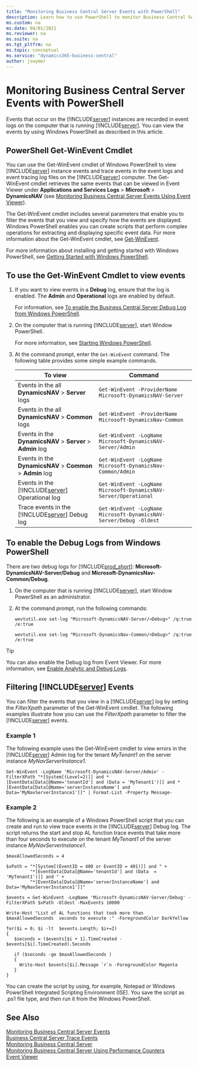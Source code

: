 ```yaml
---
title: "Monitoring Business Central Server Events with PowerShell"
description: Learn how to use PowerShell to monitor Business Central Server instances
ms.custom: na
ms.date: 04/01/2021
ms.reviewer: na
ms.suite: na
ms.tgt_pltfrm: na
ms.topic: conceptual
ms.service: "dynamics365-business-central"
author: jswymer
---
```

# Monitoring Business Central Server Events with PowerShell
Events that occur on the [!INCLUDE[server](../developer/includes/server.md)] instances are recorded in event logs on the computer that is running [!INCLUDE[server](../developer/includes/server.md)]. You can view the events by using Windows PowerShell as described in this article.  

##  <a name="ViewEventsWinPS"></a>PowerShell Get-WinEvent Cmdlet   
You can use the Get-WinEvent cmdlet of Windows PowerShell to view [!INCLUDE[server](../developer/includes/server.md)] instance events and trace events in the event logs and event tracing log files on the [!INCLUDE[server](../developer/includes/server.md)] computer. The Get-WinEvent cmdlet retrieves the same events that can be viewed in Event Viewer under **Applications and Services Logs** > **Microsoft** > **DynamicsNAV** (see [Monitoring Business Central Server Events Using Event Viewer](monitor-server-events-windows-event-log.md)). 
  
The Get-WinEvent cmdlet includes several parameters that enable you to filter the events that you view and specify how the events are displayed. Windows PowerShell enables you can create scripts that perform complex operations for extracting and displaying specific event data. For more information about the Get-WinEvent cmdlet, see [Get-WinEvent](/powershell/module/microsoft.powershell.diagnostics/get-winevent).  
  
For more information about installing and getting started with Windows PowerShell, see [Getting Started with Windows PowerShell](/powershell/scripting/overview).  
  
## To use the Get-WinEvent Cmdlet to view events  
  
1.  If you want to view events in a **Debug** log, ensure that the log is enabled. The **Admin** and **Operational** logs are enabled by default.  
  
     For information, see [To enable the Business Central Server Debug Log from Windows PowerShell](monitor-server-events-with-powershell.md#EnableLog).  
  
2.  On the computer that is running [!INCLUDE[server](../developer/includes/server.md)], start Window PowerShell.  
  
     For more information, see [Starting Windows PowerShell](https://go.microsoft.com/fwlink/?LinkID=513794).  
  
3.  At the command prompt, enter the `Get-WinEvent` command. The following table provides some simple example commands.  
  
    |To view|Command|  
    |-------------|-------------|  
    |Events in the all **DynamicsNAV** > **Server** logs|`Get-WinEvent -ProviderName Microsoft-DynamicsNAV-Server`|
    |Events in the all **DynamicsNAV** > **Common** logs|`Get-WinEvent -ProviderName Microsoft-DynamicsNav-Common`|  
    |Events in the **DynamicsNAV** > **Server** > **Admin** log|`Get-WinEvent -LogName Microsoft-DynamicsNAV-Server/Admin`|
    |Events in the **DynamicsNAV** > **Common** > **Admin** log|`Get-WinEvent -LogName Microsoft-DynamicsNav-Common/Admin`|  
    |Events in the [!INCLUDE[server](../developer/includes/server.md)] Operational log|`Get-WinEvent -LogName Microsoft-DynamicsNAV-Server/Operational`|  
    |Trace events in the [!INCLUDE[server](../developer/includes/server.md)] Debug log|`Get-WinEvent -LogName Microsoft-DynamicsNAV-Server/Debug -Oldest`|  
  
##  <a name="EnableLog"></a> To enable the Debug Logs from Windows PowerShell 

There are two debug logs for [!INCLUDE[prod_short](../developer/includes/prod_short.md)]: **Microsoft-DynamicsNAV-Server/Debug** and **Microsoft-DynamicsNav-Common/Debug**.
  
1.  On the computer that is running [!INCLUDE[server](../developer/includes/server.md)], start Window PowerShell as an administrator.  
  
2.  At the command prompt, run the following commands:  
  
    ```  
    wevtutil.exe set-log "Microsoft-DynamicsNAV-Server/<Debug>" /q:true /e:true  
    ```  

    ```  
    wevtutil.exe set-log "Microsoft-DynamicsNav-Common/<Debug>" /q:true /e:true  
    ```  
  
> [!TIP]  
>  You can also enable the Debug log from Event Viewer. For more information, see [Enable Analytic and Debug Logs](/previous-versions/windows/it-pro/windows-server-2008-R2-and-2008/cc749492(v=ws.11)).  
  
## Filtering [!INCLUDE[server](../developer/includes/server.md)] Events  
You can filter the events that you view in a [!INCLUDE[server](../developer/includes/server.md)] log by setting the *FilterXpath* parameter of the Get-WinEvent cmdlet. The following examples illustrate how you can use the *FilterXpath* parameter to filter the [!INCLUDE[server](../developer/includes/server.md)] events.  
  
### Example 1  
  
The following example uses the Get-WinEvent cmdlet to view errors in the [!INCLUDE[server](../developer/includes/server.md)] Admin log for the tenant *MyTenant1* on the server instance *MyNavServerInstance1*.  
  
```  
Get-WinEvent -LogName 'Microsoft-DynamicsNAV-Server/Admin' -FilterXPath "*[System[(Level=2)]] and *[EventData[Data[@Name='tenantId'] and (Data = 'MyTenant1')]] and *[EventData[Data[@Name='serverInstanceName'] and Data='MyNavServerInstance1']]" | Format-List -Property Message-  
```  
  
### Example 2  
  
The following is an example of a Windows PowerShell script that you can create and run to view trace events in the [!INCLUDE[server](../developer/includes/server.md)] Debug log. The script returns the start and stop AL function trace events that take more than four seconds to execute on the tenant *MyTenant1* of the server instance *MyNavServerInstance1*.  
  
```  
$maxAllowedSeconds = 4  
  
$xPath = "*[System[(EventID = 400 or EventID = 401)]] and " +   
         "*[EventData[Data[@Name='tenantId'] and (Data  = 'MyTenant1')]] and " +  
         "*[EventData[Data[@Name='serverInstanceName'] and Data='MyNavServerInstance1']]"  
  
$events = Get-WinEvent -LogName 'Microsoft-DynamicsNAV-Server/Debug' -FilterXPath $xPath -Oldest -MaxEvents 10000  
  
Write-Host "List of AL functions that took more than $maxAllowedSeconds  seconds to execute :" -ForegroundColor DarkYellow  
  
for($i = 0; $i -lt  $events.Length; $i+=2)  
{   
   $seconds = ($events[$i + 1].TimeCreated - $events[$i].TimeCreated).Seconds  
  
   if ($seconds -ge $maxAllowedSeconds )  
   {  
     Write-Host $events[$i].Message `r`n -ForegroundColor Magenta  
   }  
}  
```  
  
 You can create the script by using, for example, Notepad or Windows PowerShell Integrated Scripting Environment \(ISE\). You save the script as .ps1 file type, and then run it from the Windows PowerShell.  
  
## See Also  
 [Monitoring Business Central Server Events](monitor-server-events.md)    
 [Business Central Server Trace Events](server-trace-events.md)   
 [Monitoring Business Central Server](monitor-server.md)   
 [Monitoring Business Central Server Using Performance Counters](monitor-server-using-performance-counters.md)  
 [Event Viewer](/windows/security/threat-protection/microsoft-defender-atp/event-error-codes)
